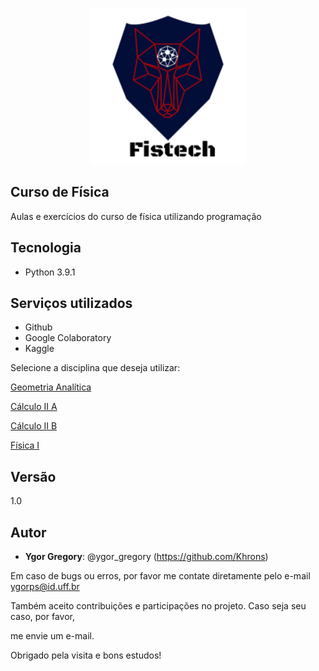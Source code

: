 <p align="center">
  <img width="250" height="250" src="https://github.com/Khrons/Curso-de-Fisica/blob/main/img/logo-fistech.png">
</p>

 
## Curso de Física
 
Aulas e exercícios do curso de física utilizando programação
 
## Tecnologia
 
* Python  3.9.1

## Serviços utilizados
 
* Github
* Google Colaboratory
* Kaggle
 
 
 
Selecione a disciplina que deseja utilizar:

[Geometria Analítica](https://github.com/Khrons/Curso-de-Fisica/tree/main/Geometria%20Analitica)

[Cálculo II A](https://github.com/Khrons/Curso-de-Fisica/tree/main/CalculoIIA)

[Cálculo II B](https://github.com/Khrons/Curso-de-Fisica/tree/main/CalculoIIB)

[Física I](https://github.com/Khrons/Curso-de-Fisica/tree/main/Fisica%20I)
 
 
 
## Versão
 
1.0
 
 
## Autor
 
* **Ygor Gregory**: @ygor_gregory (https://github.com/Khrons)


Em caso de bugs ou erros, por favor me contate diretamente pelo e-mail ygorps@id.uff.br

Também aceito contribuições e participações no projeto. Caso seja seu caso, por favor,

me envie um e-mail. 
 
 
Obrigado pela visita e bons estudos!
